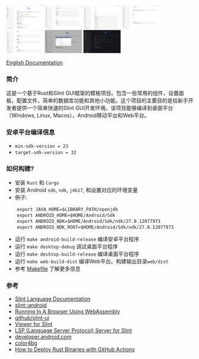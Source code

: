 <div style="display: flex, margin: 8px">
    <img src="./screenshot/1-cn.png" width="100"/>
    <img src="./screenshot/2-cn.png" width="100"/>
    <img src="./screenshot/3-cn.png" width="100"/>
    <img src="./screenshot/4-cn.png" width="100"/>
    <img src="./screenshot/5-cn.png" width="100"/>
    <img src="./screenshot/6-cn.png" width="100"/>
    <img src="./screenshot/7-cn.png" width="100"/>
</div>

[English Documentation](./README.md)

### 简介
这是一个基于Rust和Slint GUI框架的模板项目。包含一些常用的组件，设置面板，配置文件，简单的数据库功能和其他小功能。这个项目的主要目的是给新手开发者提供一个简单快速的Slint GUI开发环境。该项目能够编译到桌面平台（Windows, Linux, Macos），Android移动平台和Web平台。

### 安卓平台编译信息
- `min-sdk-version = 23`
- `target-sdk-version = 32`

### 如何构建?
- 安装 `Rust` 和 `Cargo`
- 安装 Android `sdk`, `ndk`, `jdk17`, 和设置对应的环境变量
- 例子:
```
    export JAVA_HOME=$LIBRARY_PATH/openjdk
    export ANDROID_HOME=$HOME/Android/Sdk
    export ANDROID_NDK=$HOME/Android/Sdk/ndk/27.0.12077973
    export ANDROID_NDK_ROOT=$HOME/Android/Sdk/ndk/27.0.12077973
```

- 运行 `make android-build-release` 编译安卓平台程序
- 运行 `make desktop-debug` 调试桌面平台程序
- 运行 `make desktop-build-release` 编译桌面平台程序
- 运行 `make web-build-dist` 编译Web平台。构建输出目录`web/dist`
- 参考 [Makefile](./Makefile) 了解更多信息

### 参考
- [Slint Language Documentation](https://slint-ui.com/releases/1.0.0/docs/slint/)
- [slint::android](https://snapshots.slint.dev/master/docs/rust/slint/android/#building-and-deploying)
- [Running In A Browser Using WebAssembly](https://releases.slint.dev/1.7.0/docs/slint/src/quickstart/running_in_a_browser)
- [github/slint-ui](https://github.com/slint-ui/slint)
- [Viewer for Slint](https://github.com/slint-ui/slint/tree/master/tools/viewer)
- [LSP (Language Server Protocol) Server for Slint](https://github.com/slint-ui/slint/tree/master/tools/lsp)
- [developer.android.com](https://developer.android.com/guide)
- [color4bg](https://www.color4bg.com/zh-hans/)
- [How to Deploy Rust Binaries with GitHub Actions](https://dzfrias.dev/blog/deploy-rust-cross-platform-github-actions/)
